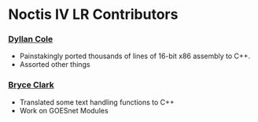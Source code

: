 # Noctis IV LR Contributors

### [Dyllan Cole](https://github.com/dgcole)
* Painstakingly ported thousands of lines of 16-bit x86 assembly to C++.
* Assorted other things

### [Bryce Clark](https://github.com/Bryceclark56)
* Translated some text handling functions to C++
* Work on GOESnet Modules
